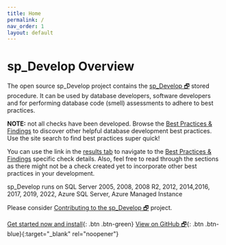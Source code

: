 ```yaml
---
title: Home
permalink: /
nav_order: 1
layout: default
---
```


# sp_Develop Overview
The open source sp_Develop project contains the [sp_Develop 🗗](https://raw.githubusercontent.com/kevinmartintech/sp_develop/master/sp_Develop.sql) stored procedure. It can be used by database developers, software developers and for performing database code (smell) assessments to adhere to best practices.

**NOTE:** not all checks have been developed. Browse the [Best Practices & Findings](best-practices-and-findings) to discover other helpful database development best practices. Use the site search to find best practices super quick!

You can use the link in the [results tab](results-explanations) to navigate to the [Best Practices & Findings](best-practices-and-findings) specific check details. Also, feel free to read through the sections as there might not be a check created yet to incorporate other best practices in your development.

sp_Develop runs on SQL Server 2005, 2008, 2008 R2, 2012, 2014,2016, 2017, 2019, 2022, Azure SQL Server, Azure Managed Instance

Please consider [Contributing to the sp_Develop 🗗](https://github.com/kevinmartintech/sp_Develop/blob/master/CONTRIBUTING.md) project.

[Get started now and install](install-instructions){: .btn .btn-green}
[View on GitHub 🗗](https://github.com/kevinmartintech/sp_Develop){: .btn .btn-blue}{:target="_blank" rel="noopener"}